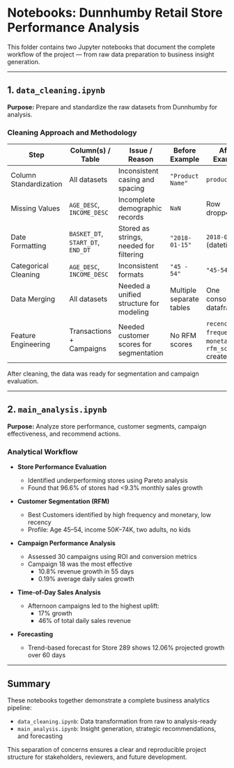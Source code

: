 # Notebooks: Dunnhumby Retail Store Performance Analysis

This folder contains two Jupyter notebooks that document the complete workflow of the project — from raw data preparation to business insight generation.

---

## 1. `data_cleaning.ipynb`  
**Purpose:** Prepare and standardize the raw datasets from Dunnhumby for analysis.

### Cleaning Approach and Methodology

| Step                         | Column(s) / Table           | Issue / Reason                            | Before Example             | After Example              |
|------------------------------|-----------------------------|--------------------------------------------|----------------------------|----------------------------|
| Column Standardization       | All datasets                | Inconsistent casing and spacing            | `"Product Name"`           | `product_name`             |
| Missing Values               | `AGE_DESC`, `INCOME_DESC`   | Incomplete demographic records             | `NaN`                      | Row dropped                |
| Date Formatting              | `BASKET_DT`, `START_DT`, `END_DT` | Stored as strings, needed for filtering  | `"2018-01-15"`             | `2018-01-15` (datetime)    |
| Categorical Cleaning         | `AGE_DESC`, `INCOME_DESC`   | Inconsistent formats                       | `"45 - 54"`                | `"45-54"`                  |
| Data Merging                 | All datasets                | Needed a unified structure for modeling    | Multiple separate tables   | One consolidated dataframe |
| Feature Engineering          | Transactions + Campaigns    | Needed customer scores for segmentation    | No RFM scores              | `recency`, `frequency`, `monetary`, `rfm_score` created |

After cleaning, the data was ready for segmentation and campaign evaluation.

---

## 2. `main_analysis.ipynb`  
**Purpose:** Analyze store performance, customer segments, campaign effectiveness, and recommend actions.

### Analytical Workflow

- **Store Performance Evaluation**  
  - Identified underperforming stores using Pareto analysis  
  - Found that 96.6% of stores had <9.3% monthly sales growth  

- **Customer Segmentation (RFM)**  
  - Best Customers identified by high frequency and monetary, low recency  
  - Profile: Age 45–54, income $50K–$74K, two adults, no kids  

- **Campaign Performance Analysis**  
  - Assessed 30 campaigns using ROI and conversion metrics  
  - Campaign 18 was the most effective  
    - 10.8% revenue growth in 55 days  
    - 0.19% average daily sales growth  

- **Time-of-Day Sales Analysis**  
  - Afternoon campaigns led to the highest uplift:  
    - 17% growth  
    - 46% of total daily sales revenue  

- **Forecasting**  
  - Trend-based forecast for Store 289 shows 12.06% projected growth over 60 days  

---

## Summary

These notebooks together demonstrate a complete business analytics pipeline:

- `data_cleaning.ipynb`: Data transformation from raw to analysis-ready  
- `main_analysis.ipynb`: Insight generation, strategic recommendations, and forecasting  

This separation of concerns ensures a clear and reproducible project structure for stakeholders, reviewers, and future development.
